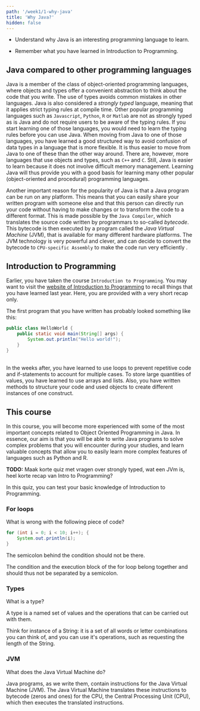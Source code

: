 ```yaml
---
path: '/week1/1-why-java'
title: 'Why Java?'
hidden: false
---
```


<text-box variant='learningObjectives' name='Learning Objectives'>

- Understand why Java is an interesting programming language to learn.

- Remember what you have learned in Introduction to Programming.

</text-box>

## Java compared to other programming languages
Java is a member of the class of object-oriented programming languages, where objects and types offer a convenient abstraction to think about the code that you write. The use of types avoids common mistakes in other languages.
Java is also considered a *strongly typed* language, meaning that it applies strict typing rules at compile time.
Other popular programming languages such as `Javascript`, `Python`, `R` or `Matlab` are not as strongly typed as is Java and do not require users to be aware of the typing rules. If you start learning one of those languages, you would need to learn the typing rules before you can use Java. When moving from Java to one of those languages, you have learned a good structured way to avoid confusion of data types in a language that is more flexible. It is thus easier to move from Java to one of these than the other way around.
There are, however, more languages that use objects and types, such as `C++` and `C`. Still, Java is easier to learn because it does not involve difficult memory management.
Learning Java will thus provide you with a good basis for learning many other popular (object-oriented and procedural) programming languages.

Another important reason for the popularity of Java is that a Java program can be run on any platform. This means that you can easily share your written program with someone else and that this person can directly run your code without having to make changes or to transform the code to a different format. This is made possible by the `Java Compiler`, which translates the source code written by programmars to so-called *bytecode*. This bytecode is then executed by a program called the *Java Virtual Machine* (JVM), that is available for many different hardware platforms. The JVM technology is very powerful and clever, and can decide to convert the bytecode to `CPU-specific Assembly` to make the code run very efficiently .

## Introduction to Programming
Earlier, you have taken the course `Introduction to Programming`. You may want to visit the [website of Introduction to Programming](https://feb21011.ese.eur.nl/) to recall things that you have learned last year. Here, you are provided with a very short recap only.

The first program that you have written has probably looked something like this:
```java
public class HelloWorld {
    public static void main(String[] args) {
        System.out.println("Hello world!");
    }
}
```
\
In the weeks after, you have learned to use loops to prevent repetitive code and if-statements to account for multiple cases. To store large quantities of values, you have learned to use arrays and lists. Also, you have written methods to structure your code and used objects to create different instances of one construct.

## This course
In this course, you will become more experienced with some of the most important concepts related to Object Oriented Programming in Java.
In essence, our aim is that you will be able to write Java programs to solve complex problems that you will encounter during your studies,
and learn valuable concepts that allow you to easily learn more complex features of languages such as Python and R.

**TODO:** Maak korte quiz met vragen over strongly typed, wat een JVm is, heel korte recap van Intro to Programming?

<Exercise title="Recap Quiz">

In this quiz, you can test your basic knowledge of Introduction to Programming. 

### For loops

What is wrong with the following piece of code?

```java
for (int i = 0; i < 10; i++); {
    System.out.println(i);
}
```

<Solution>

The semicolon behind the condition should not be there. 
    
The condition and the execution block of the for loop belong together and should thus not be separated by a semicolon.

</Solution>    

### Types

What is a type?
    
<Solution>

A type is a named set of values and the operations that can be carried out with them. 

Think for instance of a String: it is a set of all words or letter combinations you can think of, and you can use it's operations, such as requesting the length of the String.

</Solution>

### JVM

What does the Java Virtual Machine do?

<Solution>

Java programs, as we write them, contain instructions for the Java Virtual Machine (JVM).
The Java Virtual Machine translates these instructions to bytecode (zeros and ones) for the CPU, the Central Processing Unit (CPU), which then executes the translated instructions.

</Solution>    

</Exercise>
